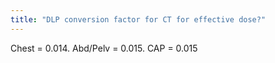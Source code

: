 ```yaml
---
title: "DLP conversion factor for CT for effective dose?"
---
```

Chest = 0.014. Abd/Pelv = 0.015. CAP = 0.015


